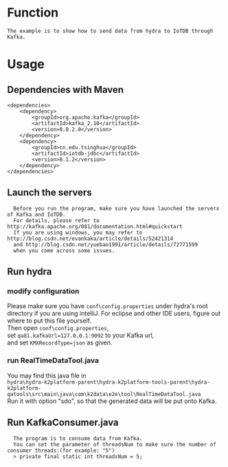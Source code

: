 # Function
```
The example is to show how to send data from hydra to IoTDB through Kafka.
```
# Usage
## Dependencies with Maven

```
<dependencies>
    <dependency>
    	<groupId>org.apache.kafka</groupId>
    	<artifactId>kafka_2.10</artifactId>
    	<version>0.8.2.0</version>
    </dependency>
    <dependency>
    	<groupId>cn.edu.tsinghua</groupId>
     	<artifactId>iotdb-jdbc</artifactId>
     	<version>0.1.2</version>
    </dependency>
</dependencies>
```

## Launch the servers

```
  Before you run the program, make sure you have launched the servers of Kafka and IoTDB.
  For details, please refer to http://kafka.apache.org/081/documentation.html#quickstart
  If you are using windows, you may refer to http://blog.csdn.net/evankaka/article/details/52421314 
  and http://blog.csdn.net/yuebao1991/article/details/72771599 
  when you come across some issues.
```

## Run hydra
### modify configuration
Please make sure you have `conf\config.properties` under hydra's root directory if you are using intelliJ. For eclipse and other IDE users, figure out where to put this file yourself.  
Then open `conf\config.properties`,   
set `qa81.kafkaUrl=127.0.0.1:9092` to your Kafka url,   
and set `KMXRecordType=json` as given.

### run RealTimeDataTool.java
You may find this java file in   
`hydra\hydra-k2platform-parent\hydra-k2platform-tools-parent\hydra-k2platform-qatools\src\main\java\com\k2data\e2e\tool\RealTimeDataTool.java`  
Run it with option "sdo", so that the generated data will be put onto Kafka.


## Run KafkaConsumer.java

```
  The program is to consume data from Kafka.
  You can set the parameter of threadsNum to make sure the number of consumer threads:(for example: "5")
  > private final static int threadsNum = 5;
```

